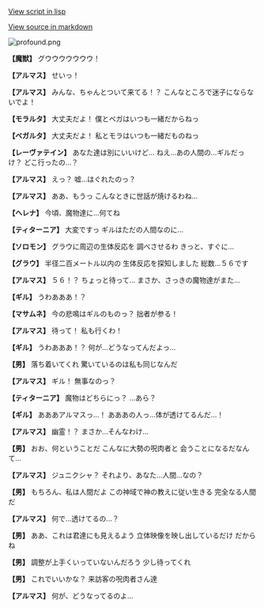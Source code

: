 [View script in lisp](../scripts/101101053.txt)

[View source in markdown](101101053.md)

![profound.png](../images/backgrounds/profound.png)

**【魔獣】**
グウウウウウウウ！

**【アルマス】**
せいっ！

**【アルマス】**
みんな、ちゃんとついて来てる！？
こんなところで迷子にならないでよ！

**【モラルタ】**
大丈夫だよ！
僕とベガはいつも一緒だからねっ

**【ベガルタ】**
大丈夫だよ！
私とモラはいつも一緒だものねっ

**【レーヴァテイン】**
あなた達は別にいいけど…
ねえ…あの人間の…ギルだっけ？
どこ行ったの…？

**【アルマス】**
えっ？
嘘…はぐれたのっ？

**【アルマス】**
ああ、もうっ
こんなときに世話が焼けるわね…

**【ヘレナ】**
今頃、魔物達に…何てね

**【ティターニア】**
大変ですっ
ギルはただの人間なのに…

**【ソロモン】**
グラウに周辺の生体反応を
調べさせるわ
きっと、すぐに…

**【グラウ】**
半径二百メートル以内の
生体反応を探知しました
総数…５６です

**【アルマス】**
５６！？
ちょっと待って…
まさか、さっきの魔物達がまた…

**【ギル】**
うわあああ！？

**【マサムネ】**
今の悲鳴はギルのものっ？
拙者が参る！

**【アルマス】**
待って！
私も行くわ！

**【ギル】**
うわあああ！？
何が…どうなってんだよっ…

**【男】**
落ち着いてくれ
驚いているのは私も同じなんだ

**【アルマス】**
ギル！
無事なのっ？

**【ティターニア】**
魔物はどちらにっ？
…あら？

**【ギル】**
あああアルマスっ…！
あああの人っ…体が透けてるんだ…！

**【アルマス】**
幽霊！？
まさか…そんなわけ…

**【男】**
おお、何ということだ
こんなに大勢の呪肉者と
会うことになるだなんて…

**【アルマス】**
ジュニクシャ？
それより、あなた…人間…なの？

**【男】**
もちろん、私は人間だよ
この神域で神の教えに従い生きる
完全なる人間だ

**【アルマス】**
何で…透けてるの…？

**【男】**
ああ、これは君達にも見えるよう
立体映像を映し出しているだけ
だからね

**【男】**
調整が上手くいっていないんだろう
少し待ってくれ

**【男】**
これでいいかな？
来訪客の呪肉者さん達

**【アルマス】**
何が、どうなってるのよ…